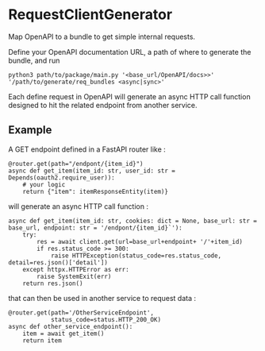 # RequestClientGenerator

Map OpenAPI to a bundle to get simple internal requests.

Define your OpenAPI documentation URL, a path of where to generate the bundle, and run 

`python3 path/to/package/main.py '<base_url/OpenAPI/docs>>' '/path/to/generate/req_bundles <async|sync>'
`

Each define request in OpenAPI will generate an async HTTP call function designed to hit the related endpoint from another service. 

## Example 
A GET endpoint defined in a FastAPI router like :
```
@router.get(path="/endpont/{item_id}")
async def get_item(item_id: str, user_id: str = Depends(oauth2.require_user)):
    # your logic
    return {"item": itemResponseEntity(item)}
```
will generate an async HTTP call function : 
```
async def get_item(item_id: str, cookies: dict = None, base_url: str = base_url, endpoint: str = '/endpont/{item_id}`'):
	try: 
		res = await client.get(url=base_url+endpoint+ '/'+item_id) 
        if res.status_code >= 300:
            raise HTTPException(status_code=res.status_code, detail=res.json()['detail'])
	except httpx.HTTPError as err: 
		raise SystemExit(err)
	return res.json()
```
that can then be used in another service to request data :
```
@router.get(path='/OtherServiceEndpoint',
            status_code=status.HTTP_200_OK)
async def other_service_endpoint():
    item = await get_item()
    return item
```
